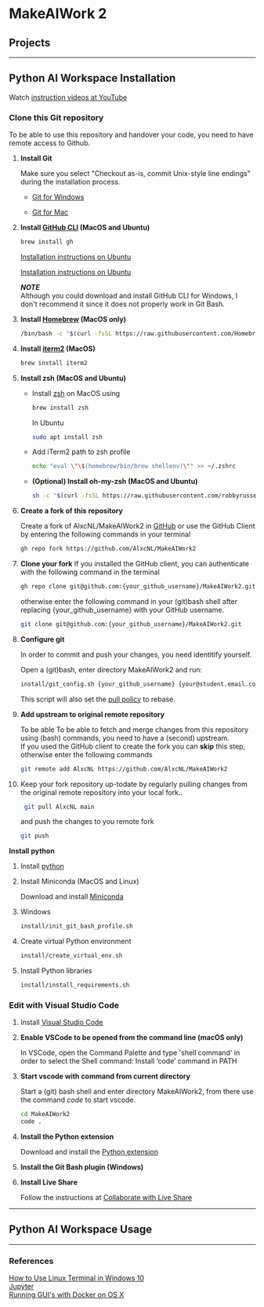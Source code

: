 # MakeAIWork 2

## Projects

---

## Python AI Workspace Installation
Watch [instruction videos at YouTube](https://youtube.com/playlist?list=PLf5zREwsIjUNQ2y4TGi9F0uXQZ1B08d_v)


### Clone this Git repository
To be able to use this repository and handover your code, you need to have remote access to Github.

<ol>

<li>

**Install Git**

Make sure you select "Checkout as-is, commit Unix-style line endings" during the installation process.

<ul>

<li>

[Git for Windows](https://gitforwindows.org/)

</li>

<li>

[Git for Mac](https://git-scm.com/download/mac)

</li>

</ul>

<li>

**Install [GitHub CLI](https://cli.github.com/) (MacOS and Ubuntu)**

```bash
brew install gh
```

[Installation instructions on Ubuntu](https://www.techiediaries.com/install-github-cli-ubuntu-20/ )

[Installation instructions on Ubuntu](https://www.techiediaries.com/install-github-cli-ubuntu-20/)

***NOTE***<br>
Although you could download and install GitHub CLI for Windows, I don't recommend it since it does not properly work in Git Bash.

</li>

<li>

**Install [Homebrew](https://brew.sh/) (MacOS only)**

```bash
/bin/bash -c "$(curl -fsSL https://raw.githubusercontent.com/Homebrew/install/HEAD/install.sh)"
```

</li>

<li>

**Install [iterm2](https://iterm2.com/) (MacOS)**

```bash
brew install iterm2
```

</li>

<li>

**Install zsh (MacOS and Ubuntu)**

<ul>

<li>

Install [zsh](https://www.howtogeek.com/362409/what-is-zsh-and-why-should-you-use-it-instead-of-bash/) on MacOS using

```bash
brew install zsh
```

In Ubuntu
```bash
sudo apt install zsh
```

</li>

<li>

Add iTerm2 path to zsh profile

 ```bash
echo "eval \"\$(homebrew/bin/brew shellenv)\"" >> ~/.zshrc
```

</li>

 <li>

**(Optional) Install oh-my-zsh (MacOS and Ubuntu)**

```bash
sh -c "$(curl -fsSL https://raw.githubusercontent.com/robbyrussell/oh-my-zsh/master/tools/install.sh)"
```

</li>

</ul>

</li>

<li>

**Create a fork of this repository**

Create a fork of AlxcNL/MakeAIWork2 in [GitHub](https://github.com/AlxcNL/MakeAIWork2) or
use the GitHub Client by entering the following commands in your terminal

```bash
gh repo fork https://github.com/AlxcNL/MakeAIWork2
```
</li>

<li>

**Clone your <b>fork</b>**
If you installed the GitHub client, you can authenticate with the following command in the terminal

```sh
gh repo clone git@github.com:{your_github_username}/MakeAIWork2.git
```

otherwise enter the following command in your (git)bash shell after replacing {your_github_username} with your GitHub username.
```sh
git clone git@github.com:{your_github_username}/MakeAIWork2.git
```

</li>

<li>

**Configure git**

In order to commit and push your changes, you need identitify yourself.

Open a (git)bash, enter directory MakeAIWork2 and run:
```bash
install/git_config.sh {your_github_username} {your@student.email.com}
```
This script will also set the [pull policy](https://www.git-scm.com/docs/git-pull) to rebase.

</li>

<li>

**Add upstream to original remote repository**

To be able To be able to fetch and merge changes from this repository using (bash) commands, you need to have a (second) upstream.  
If you used the GitHub client to create the fork you can <strong>skip</strong> this step, otherwise enter the following commands

```bash
git remote add AlxcNL https://github.com/AlxcNL/MakeAIWork2
```

</li>

<li>

Keep your fork repository up-todate by regularly pulling changes from the original remote repository into your local fork..

```bash
 git pull AlxcNL main
```

and push the changes to you remote fork

```bash
git push
```

</li>

</ol>


**Install python**

<ol>

<li>

Install [python](https://www.python.org/downloads/release/python-3105/)

</li>

<li>

Install Miniconda (MacOS and Linux)

Download and install [Miniconda](https://docs.conda.io/en/latest/miniconda.html)

</li>

<li>

Windows
```sh
install/init_git_bash_profile.sh
```

</li>

<li>

Create virtual Python environment 
```sh
install/create_virtual_env.sh
```

</li>

<li>

Install Python libraries

```bash
install/install_requirements.sh
```

</li>

</ol>

</li>

</li>

</ol>

### Edit with Visual Studio Code

<ol>

<li>

Install [Visual Studio Code](https://code.visualstudio.com)

</li>

<li>

**Enable VSCode to be opened from the command line (macOS only)**

In VSCode, open the Command Palette and type 'shell command' in order to select the Shell command: Install ‘code’ command in PATH

</li>

<li>

**Start vscode with command from current directory**

Start a (git) bash shell and enter directory MakeAIWork2, from there use the command <i>code</i> to start vscode.
```sh
cd MakeAIWork2
code .
```

</li>

<li>

**Install the Python extension**

Download and install the [Python extension](https://marketplace.visualstudio.com/items?itemName=ms-python.python)

</li>

<li>

**Install the Git Bash plugin (Windows)**

</li>

<li>

**Install Live Share**

Follow the instructions at [Collaborate with Live Share](https://code.visualstudio.com/learn/collaboration/live-share)

</li>

</ol>

---

## Python AI Workspace Usage

---
### References
[How to Use Linux Terminal in Windows 10](https://allthings.how/how-to-use-linux-terminal-in-windows-10/)<br>
[Jupyter](https://jupyter.org/)<br>
[Running GUI's with Docker on OS X](https://www.youtube.com/watch?v=PKyj8sbZNYw&list=LL&index=4&t=6s)

